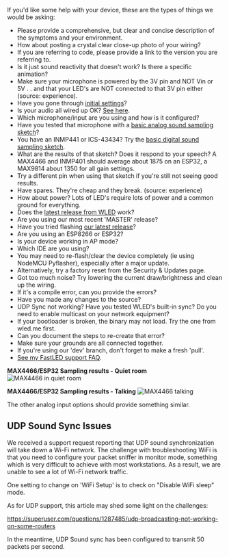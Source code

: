 If you'd like some help with your device, these are the types of things we would be asking:

* Please provide a comprehensive, but clear and concise description of the symptoms and your environment.
* How about posting a crystal clear close-up photo of your wiring?
* If you are referring to code, please provide a link to the version you are referring to.
* Is it just sound reactivity that doesn't work? Is there a specific animation?
* Make sure your microphone is powered by the 3V pin and NOT Vin or 5V . . and that your LED's are NOT connected to that 3V pin either (source: experience).
* Have you gone through [initial settings](https://github.com/atuline/WLED/wiki/Running-Sound-Reactive-WLED)?
* Is your audio all wired up OK? [See here](https://github.com/atuline/WLED/wiki/Analog-Audio-Input-Options).
* Which microphone/input are you using and how is it configured?
* Have you tested that microphone with a [basic analog sound sampling sketch](https://github.com/atuline/WLED/wiki/Analog-Sound-Sampling-Sketch-Example)?
* You have an INMP441 or ICS-43434? Try the [basic digital sound sampling sketch](https://github.com/atuline/WLED/wiki/Digital-Sound-Sampling-Sketch-Example).
* What are the results of that sketch? Does it respond to your speech? A MAX4466 and INMP401 should average about 1875 on an ESP32, a MAX9814 about 1350 for all gain settings.
* Try a different pin when using that sketch if you're still not seeing good results.
* Have spares. They're cheap and they break. (source: experience)
* How about power? Lots of LED's require lots of power and a common ground for everything.
* Does the [latest release from WLED](https://github.com/Aircoookie/WLED/releases/latest) work?
* Are you using our most recent 'MASTER' release?
* Have you tried flashing [our latest release](https://github.com/atuline/WLED/releases/latest)?
* Are you using an ESP8266 or ESP32?
* Is your device working in AP mode?
* Which IDE are you using?
* You may need to re-flash/clear the device completely (ie using NodeMCU Pyflasher), especially after a major update.
* Alternatively, try a factory reset from the Security & Updates page.
* Got too much noise? Try lowering the current draw/brightness and clean up the wiring.
* If it's a compile error, can you provide the errors?
* Have you made any changes to the source?
* UDP Sync not working? Have you tested WLED's built-in sync? Do you need to enable multicast on your network equipment?
* If your bootloader is broken, the binary may not load. Try the one from wled.me first.
* Can you document the steps to re-create that error?
* Make sure your grounds are all connected together.
* If you're using our 'dev' branch, don't forget to make a fresh 'pull'.
* [See my FastLED support FAQ](http://tuline.com/fastled-support-qa/).

**MAX4466/ESP32 Sampling results - Quiet room**
![MAX4466 in quiet room](https://github.com/atuline/WLED/blob/assets/media/quiet.jpg)

**MAX4466/ESP32 Sampling results - Talking**
![MAX4466 talking](https://github.com/atuline/WLED/blob/assets/media/loud.jpg)

The other analog input options should provide something similar.

## UDP Sound Sync Issues

We received a support request reporting that UDP sound synchronization will take down a Wi-Fi network. The challenge with troubleshooting WiFi is that you need to configure your packet sniffer in monitor mode, something which is very difficult to achieve with most workstations. As a result, we are unable to see a lot of Wi-Fi network traffic.

One setting to change on 'WiFi Setup' is to check on "Disable WiFi sleep" mode.

As for UDP support, this article may shed some light on the challenges:

https://superuser.com/questions/1287485/udp-broadcasting-not-working-on-some-routers

In the meantime, UDP Sound sync has been configured to transmit 50 packets per second.

